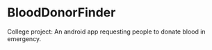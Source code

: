 # BloodDonorFinder
College project: An android app requesting people to donate blood in emergency.

